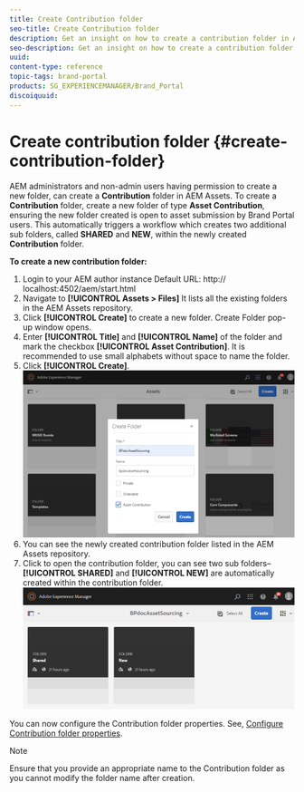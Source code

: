 ```yaml
---
title: Create Contribution folder
seo-title: Create Contribution folder
description: Get an insight on how to create a contribution folder in AEM Assets. 
seo-description: Get an insight on how to create a contribution folder in AEM Assets.
uuid: 
content-type: reference
topic-tags: brand-portal
products: SG_EXPERIENCEMANAGER/Brand_Portal
discoiquuid: 
---
```


# Create contribution folder {#create-contribution-folder}

AEM administrators and non-admin users having permission to create a new folder, can create a **Contribution** folder in AEM Assets. 
To create a **Contribution** folder, create a new folder of type **Asset Contribution**, ensuring the new folder created is open to asset submission by Brand Portal users.  This automatically triggers a workflow which creates two additional sub folders, called **SHARED** and **NEW**, within the newly created **Contribution** folder.

**To create a new contribution folder:**
1. Login to your AEM author instance
Default URL: http:// localhost:4502/aem/start.html
1. Navigate to **[!UICONTROL Assets > Files]**
It lists all the existing folders in the AEM Assets repository.
1. Click **[!UICONTROL Create]** to create a new folder. Create Folder pop-up window opens.
1. Enter **[!UICONTROL Title]** and **[!UICONTROL Name]** of the folder and mark the checkbox **[!UICONTROL Asset Contribution]**.
It is recommended to use small alphabets without space to name the folder.
1. Click **[!UICONTROL Create]**.
![](assets/create-contribution-folder.png)
1. You can see the newly created contribution folder listed in the AEM Assets repository.
1. Click to open the contribution folder, you can see two sub folders–**[!UICONTROL SHARED]** and **[!UICONTROL NEW]** are automatically created within the contribution folder.  
![](assets/contribution-folder.png)

You can now configure the Contribution folder properties. See, [Configure Contribution folder properties](brand-portal-configure-contribution-folder-properties.md). 

>[!NOTE]
>
>Ensure that you provide an appropriate name to the Contribution folder as you cannot modify the folder name after creation. 